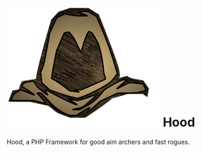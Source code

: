 # ![Hood](docs/hood-old-drawing.png) Hood
Hood, a PHP Framework for good aim archers and fast rogues.
